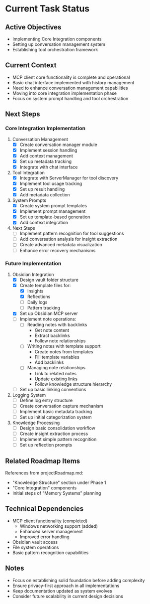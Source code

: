 # Current Task Status

## Active Objectives
- Implementing Core Integration components
- Setting up conversation management system
- Establishing tool orchestration framework

## Current Context
- MCP client core functionality is complete and operational
- Basic chat interface implemented with history management
- Need to enhance conversation management capabilities
- Moving into core integration implementation phase
- Focus on system prompt handling and tool orchestration

## Next Steps

### Core Integration Implementation
1. Conversation Management
   - [x] Create conversation manager module
   - [x] Implement session handling
   - [x] Add context management
   - [x] Set up metadata tracking
   - [x] Integrate with chat interface

2. Tool Integration
   - [x] Integrate with ServerManager for tool discovery
   - [x] Implement tool usage tracking
   - [x] Set up result handling
   - [x] Add metadata collection

3. System Prompts
   - [x] Create system prompt templates
   - [x] Implement prompt management
   - [x] Set up template-based generation
   - [x] Add context integration

4. Next Steps
   - [ ] Implement pattern recognition for tool suggestions
   - [ ] Add conversation analysis for insight extraction
   - [ ] Create advanced metadata visualization
   - [ ] Enhance error recovery mechanisms

### Future Implementation
1. Obsidian Integration
   - [x] Design vault folder structure
   - [x] Create template files for:
     - [x] Insights
     - [x] Reflections
     - [ ] Daily logs
     - [ ] Pattern tracking
   - [x] Set up Obsidian MCP server
   - [ ] Implement note operations:
     - [ ] Reading notes with backlinks
       * Get note content
       * Extract backlinks
       * Follow note relationships
     - [ ] Writing notes with template support
       * Create notes from templates
       * Fill template variables
       * Add backlinks
     - [ ] Managing note relationships
       * Link to related notes
       * Update existing links
       * Follow knowledge structure hierarchy
   - [ ] Set up basic linking conventions

2. Logging System
   - [ ] Define log entry structure
   - [ ] Create conversation capture mechanism
   - [ ] Implement basic metadata tracking
   - [ ] Set up initial categorization system

3. Knowledge Processing
   - [ ] Design basic consolidation workflow
   - [ ] Create insight extraction process
   - [ ] Implement simple pattern recognition
   - [ ] Set up reflection prompts

## Related Roadmap Items
References from projectRoadmap.md:
- "Knowledge Structure" section under Phase 1
- "Core Integration" components
- Initial steps of "Memory Systems" planning

## Technical Dependencies
- MCP client functionality (completed)
  * Windows networking support (added)
  * Enhanced server management
  * Improved error handling
- Obsidian vault access
- File system operations
- Basic pattern recognition capabilities

## Notes
- Focus on establishing solid foundation before adding complexity
- Ensure privacy-first approach in all implementations
- Keep documentation updated as system evolves
- Consider future scalability in current design decisions
